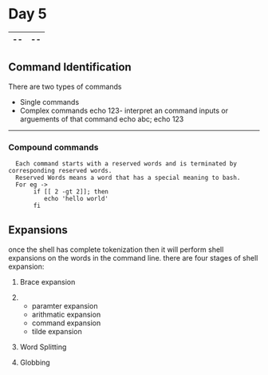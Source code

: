 # Day 5 
 |--|--|
 |--|--|
## Command Identification 
   There are two types of commands
   - Single commands
   - Complex commands
 echo 123- interpret an command inputs or arguements of that command
echo abc; echo 123
---
 ### Compound commands 
      Each command starts with a reserved words and is terminated by corresponding reserved words.
      Reserved Words means a word that has a special meaning to bash.
      For eg ->
           if [[ 2 -gt 2]]; then
              echo 'hello world'
           fi
## Expansions
   once the shell has complete tokenization then it will perform shell expansions on the words in the command line.
   there are four stages of shell expansion:
   
  1) Brace expansion
   
  2) - paramter expansion
      - arithmatic expansion
      - command expansion
      - tilde expansion

   3) Word Splitting

   4) Globbing
